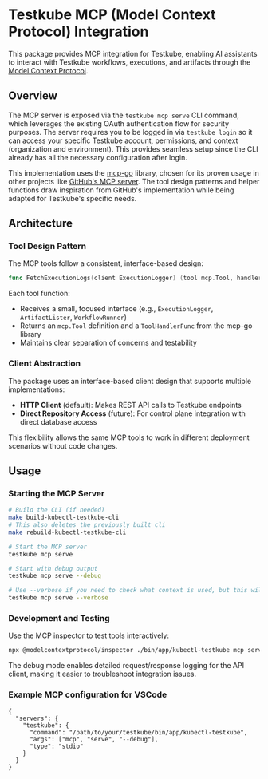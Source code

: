# Testkube MCP (Model Context Protocol) Integration

This package provides MCP integration for Testkube, enabling AI assistants to interact with Testkube workflows, executions, and artifacts through the [Model Context Protocol](https://modelcontextprotocol.io).

## Overview

The MCP server is exposed via the `testkube mcp serve` CLI command, which leverages the existing OAuth authentication flow for security purposes. The server requires you to be logged in via `testkube login` so it can access your specific Testkube account, permissions, and context (organization and environment). This provides seamless setup since the CLI already has all the necessary configuration after login.

This implementation uses the [mcp-go](https://github.com/mark3labs/mcp-go) library, chosen for its proven usage in other projects like [GitHub's MCP server](https://github.com/github/github-mcp-server). The tool design patterns and helper functions draw inspiration from GitHub's implementation while being adapted for Testkube's specific needs.

## Architecture

### Tool Design Pattern

The MCP tools follow a consistent, interface-based design:

```go
func FetchExecutionLogs(client ExecutionLogger) (tool mcp.Tool, handler server.ToolHandlerFunc)
```

Each tool function:

- Receives a small, focused interface (e.g., `ExecutionLogger`, `ArtifactLister`, `WorkflowRunner`)
- Returns an `mcp.Tool` definition and a `ToolHandlerFunc` from the mcp-go library
- Maintains clear separation of concerns and testability

### Client Abstraction

The package uses an interface-based client design that supports multiple implementations:

- **HTTP Client** (default): Makes REST API calls to Testkube endpoints
- **Direct Repository Access** (future): For control plane integration with direct database access

This flexibility allows the same MCP tools to work in different deployment scenarios without code changes.

## Usage

### Starting the MCP Server

```bash
# Build the CLI (if needed)
make build-kubectl-testkube-cli
# This also deletes the previously built cli
make rebuild-kubectl-testkube-cli

# Start the MCP server
testkube mcp serve

# Start with debug output
testkube mcp serve --debug

# Use --verbose if you need to check what context is used, but this will log things to stdout
testkube mcp serve --verbose
```

### Development and Testing

Use the MCP inspector to test tools interactively:

```bash
npx @modelcontextprotocol/inspector ./bin/app/kubectl-testkube mcp serve --debug
```

The debug mode enables detailed request/response logging for the API client, making it easier to troubleshoot integration issues.

### Example MCP configuration for VSCode

```
{
  "servers": {
    "testkube": {
      "command": "/path/to/your/testkube/bin/app/kubectl-testkube",
      "args": ["mcp", "serve", "--debug"],
      "type": "stdio"
    }
  }
}
```
